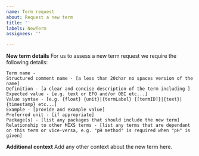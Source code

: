 ```yaml
---
name: Term request
about: Request a new term
title: ''
labels: NewTerm
assignees: ''

---
```


**New term details**
For us to assess a new term request we require the following details:
```
Term name - 
Structured comment name - [a less than 20char no spaces version of the name]
Definition - [a clear and concise description of the term including ]
Expected value - [e.g. text or EFO and/or OBI etc...]
Value syntax - [e.g. {float} {unit}|{termLabel} {[termID]}|{text}|{timestamp} etc...]
Example - [provide and example value]
Preferred unit - [if appropriate]
Package(s) - [list any packages that should include the new term]
Relationship to other MIXS terms - [list any terms that are dependant on this term or vice-versa, e.g. "pH method" is required when "pH" is given]
```

**Additional context**
Add any other context about the new term here.
